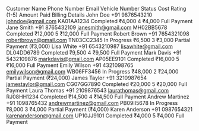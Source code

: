 Customer Name	Phone Number	Email	Vehicle Number	Status	Cost	Rating (1-5)	Amount Paid	Billing Details
John Doe	+91 9876543210	johndoe@gmail.com	KA01AA1234	Completed	₹4,000	4	₹4,000	Full Payment
Jane Smith	+91 8765432109	janesmith@gmail.com	MH02BB5678	Completed	₹12,000	5	₹12,000	Full Payment
Robert Brown	+91 7654321098	robertbrown@gmail.com	TN03CC2345	In Progress	₹6,500	3	₹3,000	Partial Payment (₹3,000)
Lisa White	+91 6543210987	lisawhite@gmail.com	DL04DD6789	Completed	₹9,500	4	₹9,500	Full Payment
Mark Davis	+91 5432109876	markdavis@gmail.com	AP05EE9101	Completed	₹16,000	5	₹16,000	Full Payment
Emily Wilson	+91 4321098765	emilywilson@gmail.com	WB06FF3456	In Progress	₹48,000	2	₹24,000	Partial Payment (₹24,000)
James Taylor	+91 3210987654	jamestaylor@gmail.com	CG07GG7890	Completed	₹20,000	5	₹20,000	Full Payment
Laura Thomas	+91 2109876543	laurathomas@gmail.com	RJ08HH1234	Completed	₹14,500	4	₹14,500	Full Payment
Andrew Martinez	+91 1098765432	andrewmartinez@gmail.com	PB09II5678	In Progress	₹8,000	3	₹4,000	Partial Payment (₹4,000)
Karen Anderson	+91 0987654321	karenanderson@gmail.com	UP10JJ9101	Completed	₹4,000	5	₹4,000	Full Payment



